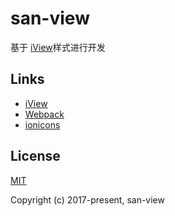 # san-view 
基于 [iView](https://github.com/iview/iview)样式进行开发

## Links
- [iView](https://github.com/iview/iview)
- [Webpack](https://github.com/webpack/webpack)
- [ionicons](https://github.com/driftyco/ionicons)

## License
[MIT](http://opensource.org/licenses/MIT)

Copyright (c) 2017-present, san-view
